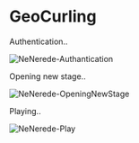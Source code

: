 # GeoCurling

Authentication..

![NeNerede-Authantication](https://user-images.githubusercontent.com/18735074/209407673-3ade9f02-ed5b-40c0-b308-174ff29021c0.gif)

Opening new stage..

![NeNerede-OpeningNewStage](https://user-images.githubusercontent.com/18735074/209407943-68993615-940c-4ffe-a7d9-684d895daa44.gif)

Playing..

![NeNerede-Play](https://user-images.githubusercontent.com/18735074/209407469-d0b45f7d-0bd4-4521-a741-c85be8cdd3ef.gif)
